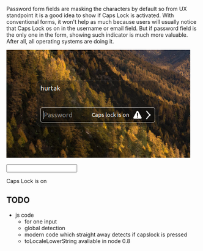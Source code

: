 Password form fields are masking the characters by default so from UX standpoint it is a good idea to show if Caps Lock is activated. With conventional forms, it won't help as much because users will usually notice that Caps Lock os on in the username or email field. But if password field is the only one in the form, showing such indicator is much more valuable. After all, all operating systems are doing it.

<img
    src="images/linux.png"
    alt="Linux login screen with Caps Lock on"
    title="Linux login screen with Caps Lock on">


<input type="password" id="pass-1">
<p id="capslock-message">Caps Lock is on</p>
<script>
    const passEl = document.querySelector('#pass-1')
    const capsLockMessage = document.querySelector('#capslock-message')
    passEl.addEventListener('keydown', e => {
        const KEY_CAPSLOCK = 20
        console.log(e)
        if (e.keyCode === KEY_CAPSLOCK) {
            console.log(e)
        }
    })
</script>

## TODO

- js code
    - for one input
    - global detection
    - modern code which straight away detects if capslock is pressed
    - toLocaleLowerString avaliable in node 0.8
